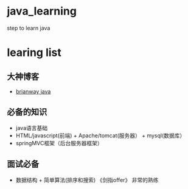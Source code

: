 # java_learning
step to learn java

# learing list
## 大神博客
* [brianway java](http://brianway.github.io/)

## 必备的知识
* java语言基础
* HTML/javascript(前端) + Apache/tomcat(服务器） + mysql(数据库）
* springMVC框架（后台服务器框架）


## 面试必备
* 数据结构 + 简单算法(排序和搜索)  《剑指offer》 非常的熟练
